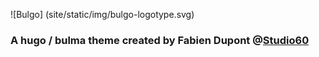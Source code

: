 
![Bulgo] (site/static/img/bulgo-logotype.svg)

### A hugo / bulma theme created by Fabien Dupont @[Studio60](https://studio60.ch)
